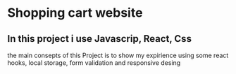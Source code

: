 # Shopping cart website

## In this project i use Javascrip, React, Css
the main consepts of this Project is to show my expirience using some react hooks, local storage, form validation and responsive desing
